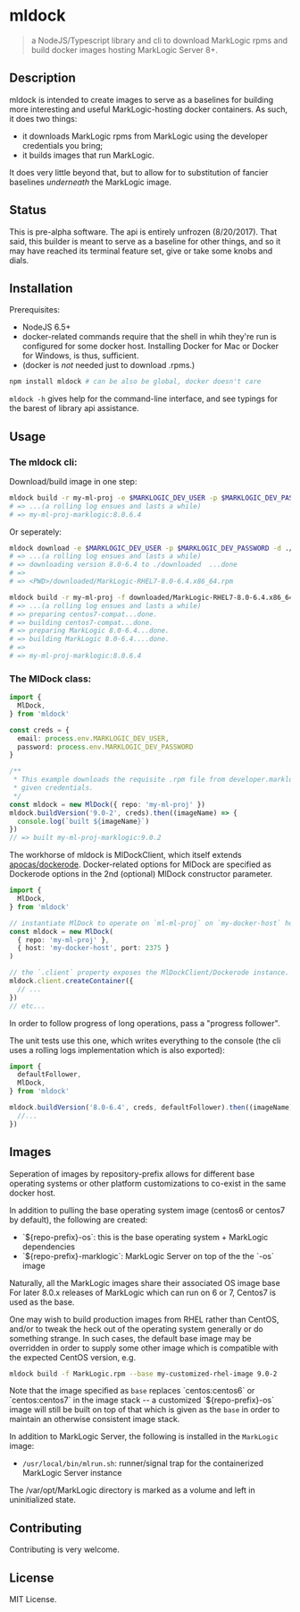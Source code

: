 # mldock
> a NodeJS/Typescript library and cli to download MarkLogic rpms and build docker images hosting MarkLogic Server 8+.

## Description

mldock is intended to create images to serve as a baselines for building more interesting and useful MarkLogic-hosting docker containers. As such, it does two things:

* it downloads MarkLogic rpms from MarkLogic using the developer credentials you bring;
* it builds images that run MarkLogic.

It does very little beyond that, but to allow for to substitution of fancier baselines _underneath_ the MarkLogic image.

## Status

This is pre-alpha software. The api is entirely unfrozen (8/20/2017). That said, this builder is meant to serve as a baseline for other things, and so it may have reached its terminal feature set, give or take some knobs and dials.

## Installation

Prerequisites:
* NodeJS 6.5+
* docker-related commands require that the shell in whih they're run is configured for some docker host. Installing Docker for Mac or Docker for Windows, is thus, sufficient.
* (docker is _not_ needed just to download .rpms.)

```bash
npm install mldock # can be also be global, docker doesn't care
```

`mldock -h` gives help for the command-line interface, and see typings for the barest of library api assistance.

## Usage

### The mldock cli:

Download/build image in one step:
```bash
mldock build -r my-ml-proj -e $MARKLOGIC_DEV_USER -p $MARKLOGIC_DEV_PASSWORD 8.0-6.4
# => ...(a rolling log ensues and lasts a while)
# => my-ml-proj-marklogic:8.0.6.4
```

Or seperately:
```bash
mldock download -e $MARKLOGIC_DEV_USER -p $MARKLOGIC_DEV_PASSWORD -d ./downloaded 8.0-6.4
# => ...(a rolling log ensues and lasts a while)
# => downloading version 8.0-6.4 to ./downloaded  ...done
# =>
# => <PWD>/downloaded/MarkLogic-RHEL7-8.0-6.4.x86_64.rpm

mldock build -r my-ml-proj -f downloaded/MarkLogic-RHEL7-8.0-6.4.x86_64.rpm 8.0-6.4
# => ...(a rolling log ensues and lasts a while)
# => preparing centos7-compat...done.
# => building centos7-compat...done.
# => preparing MarkLogic 8.0-6.4...done.
# => building MarkLogic 8.0-6.4....done.
# =>
# => my-ml-proj-marklogic:8.0.6.4
```

### The MlDock class:

```typescript
import {
  MlDock,
} from 'mldock'

const creds = {
  email: process.env.MARKLOGIC_DEV_USER,
  password: process.env.MARKLOGIC_DEV_PASSWORD
}

/**
 * This example downloads the requisite .rpm file from developer.marklogic.com using the
 * given credentials.
 */
const mldock = new MlDock({ repo: 'my-ml-proj' })
mldock.buildVersion('9.0-2', creds).then((imageName) => {
  console.log(`built ${imageName}`)
})
// => built my-ml-proj-marklogic:9.0.2
```

The workhorse of mldock is MlDockClient, which itself extends [apocas/dockerode](https://github.com/apocas/dockerode). Docker-related options for MlDock are specified as Dockerode options in the 2nd (optional) MlDock constructor parameter.

```typescript
import {
  MlDock,
} from 'mldock'

// instantiate MlDock to operate on `ml-ml-proj` on `my-docker-host` host.
const mldock = new MlDock(
  { repo: 'my-ml-proj' },
  { host: 'my-docker-host', port: 2375 }
)

// the `.client` property exposes the MlDockClient/Dockerode instance.
mldock.client.createContainer({
  // ...
})
// etc...
```

In order to follow progress of long operations, pass a "progress follower".

The unit tests use this one, which writes everything to the console (the cli uses a rolling logs implementation which is also exported):

```typescript
import {
  defaultFollower,
  MlDock,
} from 'mldock'

mldock.buildVersion('8.0-6.4', creds, defaultFollower).then((imageName) => {
  //...
})
```

## Images

Seperation of images by repository-prefix allows for different base operating systems or other platform customizations to co-exist in the same docker host.

In addition to pulling the base operating system image (centos6 or centos7 by default), the following are created:

* \`${repo-prefix}-os\`: this is the base operating system + MarkLogic dependencies
* \`${repo-prefix}-marklogic\`: MarkLogic Server on top of the the \`-os\` image

Naturally, all the MarkLogic images share their associated OS image base For later 8.0.x releases of MarkLogic which can run on 6 or 7, Centos7 is used as the base.

One may wish to build production images from RHEL rather than CentOS, and/or to tweak the heck out of the operating system generally or do something strange. In such cases, the default base image may be overridden in order to supply some other image which is compatible with the expected CentOS version, e.g.

```bash
mldock build -f MarkLogic.rpm --base my-customized-rhel-image 9.0-2
```

Note that the image specified as `base` replaces  \`centos:centos6\` or \`centos:centos7\` in the image stack -- a customized \`${repo-prefix}-os\` image will still be built on top of that which is given as the `base` in order to maintain an otherwise consistent image stack.

In addition to MarkLogic Server, the following is installed in the `MarkLogic` image:

* `/usr/local/bin/mlrun.sh`: runner/signal trap for the containerized MarkLogic Server instance

The /var/opt/MarkLogic directory is marked as a volume and left in uninitialized state.

## Contributing

Contributing is very welcome.

## License

MIT License.
